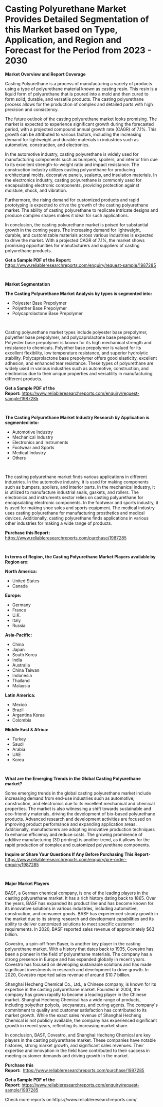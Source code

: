 <p><h1>Casting Polyurethane Market Provides Detailed Segmentation of this Market based on Type, Application, and Region and Forecast for the Period from 2023 - 2030</h1></p><p><strong>Market Overview and Report Coverage</strong></p>
<p><p>Casting Polyurethane is a process of manufacturing a variety of products using a type of polyurethane material known as casting resin. This resin is a liquid form of polyurethane that is poured into a mold and then cured to form solid, durable, and versatile products. The casting polyurethane process allows for the production of complex and detailed parts with high precision and consistency.</p><p>The future outlook of the casting polyurethane market looks promising. The market is expected to experience significant growth during the forecasted period, with a projected compound annual growth rate (CAGR) of 7.1%. This growth can be attributed to various factors, including the increasing demand for lightweight and durable materials in industries such as automotive, construction, and electronics.</p><p>In the automotive industry, casting polyurethane is widely used for manufacturing components such as bumpers, spoilers, and interior trim due to its excellent strength-to-weight ratio and impact resistance. The construction industry utilizes casting polyurethane for producing architectural molds, decorative panels, sealants, and insulation materials. In the electronics industry, casting polyurethane is commonly used for encapsulating electronic components, providing protection against moisture, shock, and vibration.</p><p>Furthermore, the rising demand for customized products and rapid prototyping is expected to drive the growth of the casting polyurethane market. The ability of casting polyurethane to replicate intricate designs and produce complex shapes makes it ideal for such applications.</p><p>In conclusion, the casting polyurethane market is poised for substantial growth in the coming years. The increasing demand for lightweight, durable, and customizable materials across various industries is expected to drive the market. With a projected CAGR of 7.1%, the market shows promising opportunities for manufacturers and suppliers of casting polyurethane products.</p></p>
<p><strong>Get a Sample PDF of the Report:</strong> <a href="https://www.reliableresearchreports.com/enquiry/request-sample/1987285">https://www.reliableresearchreports.com/enquiry/request-sample/1987285</a></p>
<p>&nbsp;</p>
<p><strong>Market Segmentation</strong></p>
<p><strong>The Casting Polyurethane Market Analysis by types is segmented into:</strong></p>
<p><ul><li>Polyester Base Prepolymer</li><li>Polyether Base Prepolymer</li><li>Polycaprolactone Base Prepolymer</li></ul></p>
<p>&nbsp;</p>
<p><p>Casting polyurethane market types include polyester base prepolymer, polyether base prepolymer, and polycaprolactone base prepolymer. Polyester base prepolymer is known for its high mechanical strength and resistance to chemicals. Polyether base prepolymer is valued for its excellent flexibility, low temperature resistance, and superior hydrolytic stability. Polycaprolactone base prepolymer offers good elasticity, excellent adhesion, and enhanced tear resistance. These types of polyurethane are widely used in various industries such as automotive, construction, and electronics due to their unique properties and versatility in manufacturing different products.</p></p>
<p><strong>Get a Sample PDF of the Report:</strong>&nbsp;<a href="https://www.reliableresearchreports.com/enquiry/request-sample/1987285">https://www.reliableresearchreports.com/enquiry/request-sample/1987285</a></p>
<p>&nbsp;</p>
<p><strong>The Casting Polyurethane Market Industry Research by Application is segmented into:</strong></p>
<p><ul><li>Automotive Industry</li><li>Mechanical Industry</li><li>Electronics and Instruments</li><li>Footwear and Sports</li><li>Medical Industry</li><li>Others</li></ul></p>
<p>&nbsp;</p>
<p><p>The casting polyurethane market finds various applications in different industries. In the automotive industry, it is used for making components such as bumpers, spoilers, and interior parts. In the mechanical industry, it is utilized to manufacture industrial seals, gaskets, and rollers. The electronics and instruments sector relies on casting polyurethane for encapsulating electronic components. In the footwear and sports industry, it is used for making shoe soles and sports equipment. The medical industry uses casting polyurethane for manufacturing prosthetics and medical devices. Additionally, casting polyurethane finds applications in various other industries for making a wide range of products.</p></p>
<p><strong>Purchase this Report:</strong>&nbsp; <a href="https://www.reliableresearchreports.com/purchase/1987285">https://www.reliableresearchreports.com/purchase/1987285</a></p>
<p>&nbsp;</p>
<p><strong>In terms of Region, the Casting Polyurethane Market Players available by Region are:</strong></p>
<p>
    <p> <strong> North America: </strong>
        <ul>
            <li>United States</li>
            <li>Canada</li>
        </ul>
        </p> 
    <p> <strong> Europe: </strong>
        <ul>
            <li>Germany</li>
            <li>France</li>
            <li>U.K.</li>
            <li>Italy</li>
            <li>Russia</li>
        </ul>
        </p> 
    <p> <strong> Asia-Pacific: </strong>
        <ul>
            <li>China</li>
            <li>Japan</li>
            <li>South Korea</li>
            <li>India</li>
            <li>Australia</li>
            <li>China Taiwan</li>
            <li>Indonesia</li>
            <li>Thailand</li>
            <li>Malaysia</li>
        </ul>
        </p> 
    <p> <strong> Latin America: </strong>
        <ul>
            <li>Mexico</li>
            <li>Brazil</li>
            <li>Argentina Korea</li>
            <li>Colombia</li>
        </ul>
        </p> 
    <p> <strong> Middle East & Africa: </strong>
        <ul>
            <li>Turkey</li>
            <li>Saudi</li>
            <li>Arabia</li>
            <li>UAE</li>
            <li>Korea</li>
        </ul>
    </p>
    </p>
<p>&nbsp;</p>
<p><strong>What are the Emerging Trends in the Global Casting Polyurethane market?</strong></p>
<p><p>Some emerging trends in the global casting polyurethane market include increasing demand from end-use industries such as automotive, construction, and electronics due to its excellent mechanical and chemical properties. The market is also witnessing a shift towards sustainable and eco-friendly materials, driving the development of bio-based polyurethane products. Advanced research and development activities are focused on improving product performance and expanding application areas. Additionally, manufacturers are adopting innovative production techniques to enhance efficiency and reduce costs. The growing prominence of additive manufacturing (3D printing) is another trend, as it allows for the rapid production of complex and customized polyurethane components.</p></p>
<p><strong>Inquire or Share Your Questions If Any Before Purchasing This Report</strong>- <a href="https://www.reliableresearchreports.com/enquiry/pre-order-enquiry/1987285">https://www.reliableresearchreports.com/enquiry/pre-order-enquiry/1987285</a></p>
<p>&nbsp;</p>
<p><strong>Major Market Players</strong></p>
<p><p>BASF, a German chemical company, is one of the leading players in the casting polyurethane market. It has a rich history dating back to 1865. Over the years, BASF has expanded its product line and has become known for its innovative solutions in various industries, including automotive, construction, and consumer goods. BASF has experienced steady growth in the market due to its strong research and development capabilities and its ability to deliver customized solutions to meet specific customer requirements. In 2020, BASF reported sales revenue of approximately $63 billion.</p><p>Covestro, a spin-off from Bayer, is another key player in the casting polyurethane market. With a history that dates back to 1935, Covestro has been a pioneer in the field of polyurethane materials. The company has a strong presence in Europe and has expanded globally in recent years. Covestro has focused on developing sustainable solutions and has made significant investments in research and development to drive growth. In 2020, Covestro reported sales revenue of around $10.7 billion.</p><p>Shanghai Hecheng Chemical Co., Ltd., a Chinese company, is known for its expertise in the casting polyurethane market. Founded in 2004, the company has grown rapidly to become a leading player in the Chinese market. Shanghai Hecheng Chemical has a wide range of products, including polyether polyols, isocyanates, and curing agents. The company's commitment to quality and customer satisfaction has contributed to its market growth. While the exact sales revenue of Shanghai Hecheng Chemical is not publicly available, the company has experienced significant growth in recent years, reflecting its increasing market share.</p><p>In conclusion, BASF, Covestro, and Shanghai Hecheng Chemical are key players in the casting polyurethane market. These companies have notable histories, strong market growth, and significant sales revenues. Their expertise and innovation in the field have contributed to their success in meeting customer demands and driving growth in the market.</p></p>
<p><strong>Purchase this Report:</strong>&nbsp;&nbsp;<a href="https://www.reliableresearchreports.com/purchase/1987285">https://www.reliableresearchreports.com/purchase/1987285</a></p>
<p></p>
<p><strong>Get a Sample PDF of the Report:</strong>&nbsp;<a href="https://www.reliableresearchreports.com/enquiry/request-sample/1987285">https://www.reliableresearchreports.com/enquiry/request-sample/1987285</a></p>
<p>Check more reports on https://www.reliableresearchreports.com/</p>